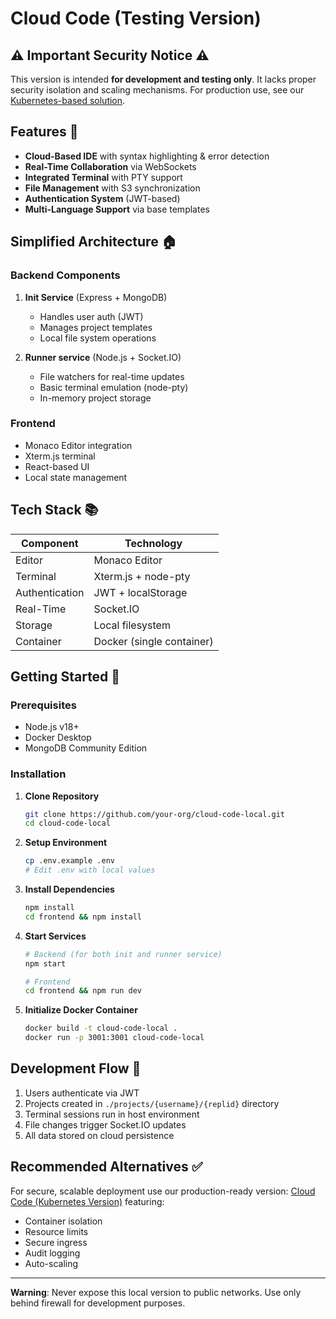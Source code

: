 # Cloud Code (Testing Version)

## ⚠️ Important Security Notice ⚠️
This version is intended **for development and testing only**. It lacks proper security isolation and scaling mechanisms. For production use, see our [Kubernetes-based solution](https://github.com/adeebkhans/CloudCode).

## Features 🧰
- **Cloud-Based IDE** with syntax highlighting & error detection
- **Real-Time Collaboration** via WebSockets
- **Integrated Terminal** with PTY support
- **File Management** with S3 synchronization
- **Authentication System** (JWT-based)
- **Multi-Language Support** via base templates

## Simplified Architecture 🏠

### Backend Components
1. **Init Service** (Express + MongoDB)
   - Handles user auth (JWT)
   - Manages project templates
   - Local file system operations

2. **Runner service** (Node.js + Socket.IO)
   - File watchers for real-time updates
   - Basic terminal emulation (node-pty)
   - In-memory project storage

### Frontend
- Monaco Editor integration
- Xterm.js terminal
- React-based UI
- Local state management

## Tech Stack 📚
| Component       | Technology                |
|-----------------|---------------------------|
| Editor          | Monaco Editor             |
| Terminal        | Xterm.js + node-pty       |
| Authentication  | JWT + localStorage        |
| Real-Time       | Socket.IO                 |
| Storage         | Local filesystem          |
| Container       | Docker (single container) |

## Getting Started 🚦

### Prerequisites
- Node.js v18+
- Docker Desktop
- MongoDB Community Edition

### Installation

1. **Clone Repository**
   ```bash
   git clone https://github.com/your-org/cloud-code-local.git
   cd cloud-code-local
   ```

2. **Setup Environment**
   ```bash
   cp .env.example .env
   # Edit .env with local values
   ```

3. **Install Dependencies**
   ```bash
   npm install
   cd frontend && npm install
   ```

4. **Start Services**
   ```bash
   # Backend (for both init and runner service)
   npm start

   # Frontend
   cd frontend && npm run dev
   ```

5. **Initialize Docker Container**
   ```bash
   docker build -t cloud-code-local .
   docker run -p 3001:3001 cloud-code-local
   ```

## Development Flow 🔄
1. Users authenticate via JWT
2. Projects created in `./projects/{username}/{replid}` directory
3. Terminal sessions run in host environment
4. File changes trigger Socket.IO updates
5. All data stored on cloud persistence



## Recommended Alternatives ✅
For secure, scalable deployment use our production-ready version:
[Cloud Code (Kubernetes Version)](https://github.com/adeebkhans/CloudCode) featuring:
- Container isolation
- Resource limits
- Secure ingress
- Audit logging
- Auto-scaling

---

**Warning**: Never expose this local version to public networks. Use only behind firewall for development purposes.
